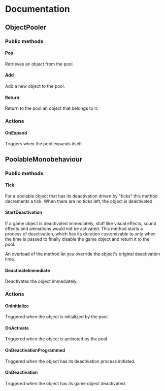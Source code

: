 # Documentation

## ObjectPooler

### Public methods

#### Pop

Retrieves an object from the pool.

#### Add

Add a new object to the pool.

#### Return

Return to the pool an object that belongs to it.

### Actions

#### OnExpand

Triggers when the pool expands itself.

## PoolableMonobehaviour

### Public methods

#### Tick

For a poolable object that has its deactivation driven by "ticks" this method
decrements a tick. When there are no ticks left, the object is deactivated.

#### StartDeactivation

If a game object is deactivated immediately, stuff like visual effects, sound
effects and animations would not be activated. This method starts a process of
deactivation, which has its duration customizable to only when the time is
passed to finally disable the game object and return it to the pool.

An overload of the method let you override the object's original deactivation time.

#### DeactivateImmediate

Deactivates the object immediately.

### Actions

#### OnInitialize

Triggered when the object is initialized by the pool.

#### OnActivate

Triggered when the object is activated by the pool.

#### OnDeactivationProgrammed

Triggered when the object has its deactivation process initiated.

#### OnDeactivation

Triggered when the object has its game object deactivated.
